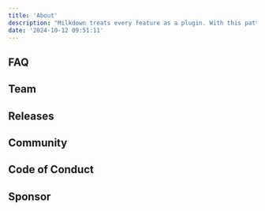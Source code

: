 ```yaml
---
title: 'About'
description: "Milkdown treats every feature as a plugin. With this pattern, developers can choose what they need in an editor instead of bundling all features even they won't need. Developers can extend their plugins to satisfy their habits such as defining a vim keymap via a custom plugin."
date: '2024-10-12 09:51:11'
---
```


## FAQ

## Team

## Releases

## Community

## Code of Conduct

## Sponsor
